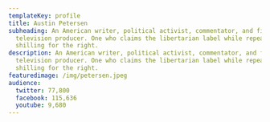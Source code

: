 ```yaml
---
templateKey: profile
title: Austin Petersen
subheading: An American writer, political activist, commentator, and film and
  television producer. One who claims the libertarian label while repeatedly
  shilling for the right.
description: An American writer, political activist, commentator, and film and
  television producer. One who claims the libertarian label while repeatedly
  shilling for the right.
featuredimage: /img/petersen.jpeg
audience:
  twitter: 77,800
  facebook: 115,636
  youtube: 9,680
---
```

